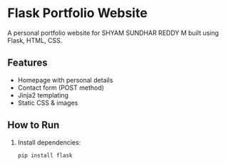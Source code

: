 # Flask Portfolio Website

A personal portfolio website for SHYAM SUNDHAR REDDY M built using Flask, HTML, CSS.

## Features
- Homepage with personal details
- Contact form (POST method)
- Jinja2 templating
- Static CSS & images

## How to Run
1. Install dependencies:
   ```bash
   pip install flask

